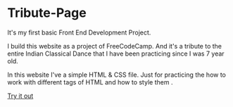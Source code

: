 # Tribute-Page 
It's my first basic Front End Development Project.
  
    
  I build this website as a project of FreeCodeCamp. And it's a tribute to the entire Indian Classical Dance that I have been practicing since I was 7 year old.  
  
  
In this website I've a simple HTML & CSS file. Just for practicing the how to work with different tags of HTML and how to style them .

[Try it out](https://Karinaislam.github.io/Tribute-Page.git)
